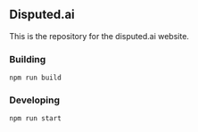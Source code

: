 ## Disputed.ai

This is the repository for the disputed.ai website.

### Building

```
npm run build
```

### Developing

```
npm run start
```
